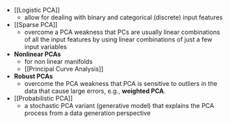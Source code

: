 - [[Logistic PCA]]
	- allow for dealing with binary and categorical (discrete) input features
- [[Sparse PCA]]
	- overcome a PCA weakness that PCs are usually linear combinations of all the input features by using linear combinations of just a few input variables
- **Nonlinear PCAs**
	- for non linear manifolds
	- [[Principal Curve Analysis]]
- **Robust PCAs**
	- overcome the PCA weakness that PCA is sensitive to outliers in the data that cause large errors, e.g., **weighted PCA**.
- [[Probabilistic PCA]]
	- a stochastic PCA variant (generative model) that explains the PCA process from a data generation perspective